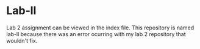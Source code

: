 # Lab-ll
Lab 2 assignment can be viewed in the index file. This repository is named lab-ll because there was an error ocurring with my lab 2 repository that wouldn't fix. 
